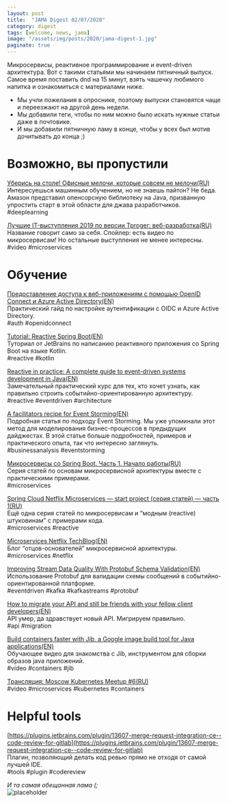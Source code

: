 ```yaml
---
layout: post
title:  "JAMA Digest 02/07/2020"
category: digest
tags: [welcome, news, jama]
image: "/assets/img/posts/2020/jama-digest-1.jpg"
paginate: true
---
```

Микросервисы, реактивное программирование и event-driven архитектура. Вот с такими статьями мы начинаем пятничный выпуск. Самое время поставить dnd на 15 минут, взять чашечку любимого напитка и ознакомиться с материалами ниже.
*	Мы учли пожелания в опроснике, поэтому выпуски становятся чаще и переезжают на другой день недели. 
*	Мы добавили теги, чтобы по ним можно было искать нужные статьи даже в почтовике. 
*	И мы добавили пятничную ламу в конце, чтобы у всех был мотив дочитывать до конца ;)

# Возможно, вы пропустили

[Уберись на столе! Офисные мелочи, которые совсем не мелочи(RU)](https://habr.com/ru/company/ruvds/blog/481286/)  
Интересуешься машинным обучением, но не знаешь пайтон? Не беда. Амазон представил опенсорсную библиотеку на Java, призванную упростить старт в этой области для джава разработчиков.  
#deeplearning


[Лучшие IT-выступления 2019 по версии Tproger: веб-разработка(RU)](https://tproger.ru/video/web-dev-best-talks-2019/)  
Название говорит само за себя. Спойлер: есть видео по микросервисам! Но остальные выступления не менее интересны.  
#video #microservices  

# Обучение

[Предоставление доступа к веб-приложениям с помощью OpenID Connect и Azure Active Directory(EN)](https://docs.microsoft.com/ru-ru/azure/active-directory/develop/v1-protocols-openid-connect-code)    
Практический гайд по настройке аутентификации с OIDC и Azure Active Directory.  
#auth #openidconnect  

[Tutorial: Reactive Spring Boot(EN)](https://developer.ibm.com/series/reactive-in-practice/)    
Туториал от JetBrains по написанию реактивного приложения со Spring Boot на языке Kotlin.  
#reactive #kotlin  

[Reactive in practice: A complete guide to event-driven systems development in Java(EN)](https://blog.jetbrains.com/idea/2019/12/tutorial-reactive-spring-boot/?utm_source=email&utm_medium=referral&utm_campaign=intellij-idea&utm_content=link-blog-reactive-spring-boot-tutorial&mkt_tok=eyJpIjoiTURJMU5qWTJZbU14TTJZNSIsInQiOiJmdVhvMGVyb1pESjVNRVwvbmhcL1lNc01yaGVNY0F1VStqWDBqbjlYQlJPVHlKR2I5elZabVdcL3hQS2prVEM2QkpxSzIwUUtpXC82OXJodWhhWm9Fc1paQk1DNEV3d2dtNE1KdlpyVXFzV3hFbDVqUVlKVXFLYTFQWmhPRFkzc3BlQjYifQ%3D%3D)    
Замечательный практический курс для тех, кто хочет узнать, как правильно строить событийно-ориентированную архитектуру.  
#reactive #eventdriven #architecture  

[A facilitators recipe for Event Storming(EN)](https://medium.com/@springdo/a-facilitators-recipe-for-event-storming-941dcb38db0d)    
Подробная статья по подходу Event Storming. Мы уже упоминали этот метод для моделирования бизнес-процессов в предыдущих дайджестах. В этой статье больше подробностей, примеров и практического опыта, так что интересно заглянуть.  
#businessanalysis #eventstorming  

[Микросервисы со Spring Boot. Часть 1. Начало работы(RU)](https://m.habr.com/ru/post/484130/)  
Серия статей по основам микросервисной архитектуры вместе с практическими примерами.  
#microservices  

[Spring Cloud Netflix Microservices — start project (серия статей) — часть 1(RU)](https://medium.com/@kirill.sereda/spring-cloud-netflix-microservices-start-project-%D1%81%D0%B5%D1%80%D0%B8%D1%8F-%D1%81%D1%82%D0%B0%D1%82%D0%B5%D0%B9-%D1%87%D0%B0%D1%81%D1%82%D1%8C-1-7a892ad5f16)  
Ещё одна серия статей по микросервисам и “модным (reactive) штуковинам” с примерами кода.  
#microservices #reactive  

[Microservices Netflix TechBlog(EN)](https://netflixtechblog.com/tagged/microservices)  
Блог “отцов-основателей” микросервисной архитектуры.  
#microservices #netflix  

[Improving Stream Data Quality With Protobuf Schema Validation(EN)](https://deliveroo.engineering/2019/02/05/improving-stream-data-quality-with-protobuf-schema-validation.html)  
Использование Protobuf для валидации схемы сообщений в событийно-ориентированной платформе.  
#eventdriven #kafka #kafkastreams #protobuf  

[How to migrate your API and still be friends with your fellow client developers(EN)](https://deliveroo.engineering/2018/03/21/smooth-migrations.html)  
API умер, да здравствует новый API. Мигрируем правильно.  
#api #migration  

[Build containers faster with Jib, a Google image build tool for Java applications(EN)](https://www.youtube.com/watch?v=H6gR_Cv4yWI)  
Обучающее видео для знакомства с Jib, инструментом для сборки образов java приложений.  
#video #containers #jib  

[Трансляция: Moscow Kubernetes Meetup #6(RU)](https://habr.com/ru/company/acronis/blog/469555/)  
#video #microservices #kubernetes #containers  

# Helpful tools

[https://plugins.jetbrains.com/plugin/13607-merge-request-integration-ce--code-review-for-gitlab](https://plugins.jetbrains.com/plugin/13607-merge-request-integration-ce--code-review-for-gitlab)  
Плагин, позволяющий делать код ревью прямо не отходя от самой лучшей IDE.  
#tools #plugin #codereview  


*И та самая обещанная лама (;*  
![placeholder](https://i.giphy.com/media/vIqU5gwdCPKO4/source.gif)



